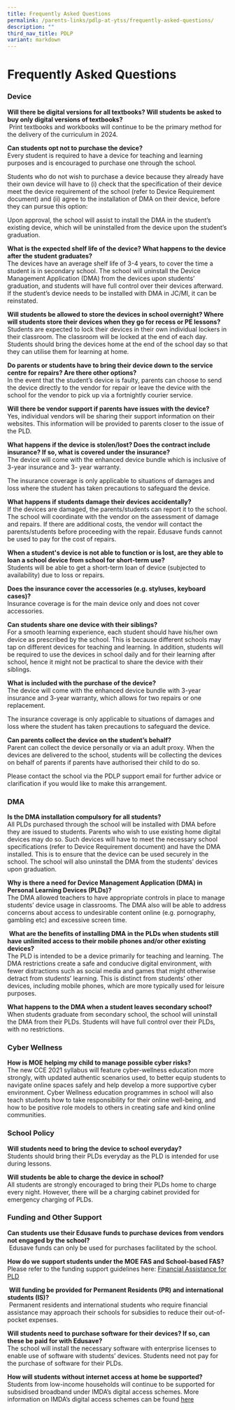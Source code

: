 ```yaml
---
title: Frequently Asked Questions
permalink: /parents-links/pdlp-at-ytss/frequently-asked-questions/
description: ""
third_nav_title: PDLP
variant: markdown
---
```

# **Frequently Asked Questions**


### Device

**Will there be digital versions for all textbooks? Will students be asked to buy only digital versions of textbooks?**    
 Print textbooks and workbooks will continue to be the primary method for the delivery of the curriculum in 2024.

**Can students opt not to purchase the device?**   
Every student is required to have a device for teaching and learning purposes and is encouraged to purchase one through the school.

Students who do not wish to purchase a device because they already have their own device will have to (i) check that the specification of their device meet the device requirement of the school (refer to Device Requirement document) and (ii) agree to the installation of DMA on their device, before they can pursue this option:

Upon approval, the school will assist to install the DMA in the student’s existing device, which will be uninstalled from the device upon the student’s graduation.


**What is the expected shelf life of the device? What happens to the device after the student graduates?**   
The devices have an average shelf life of 3-4 years, to cover the time a student is in secondary school. The school will uninstall the Device Management Application (DMA) from the devices upon students’ graduation, and students will have full control over their devices afterward. If the student’s device needs to be installed with DMA in JC/MI, it can be reinstated.

**Will students be allowed to store the devices in school overnight? Where will students store their devices when they go for recess or PE lessons?**   
Students are expected to lock their devices in their own individual lockers in their classroom. The classroom will be locked at the end of each day. Students should bring the devices home at the end of the school day so that they can utilise them for learning at home.

**Do parents or students have to bring their device down to the service centre for repairs? Are there other options?**   
In the event that the student’s device is faulty, parents can choose to send the device directly to the vendor for repair or leave the device with the school for the vendor to pick up via a fortnightly courier service.

**Will there be vendor support if parents have issues with the device?**   
Yes, individual vendors will be sharing their support information on their websites. This information will be provided to parents closer to the issue of the PLD.

**What happens if the device is stolen/lost? Does the contract include insurance? If so, what is covered under the insurance?**   
The device will come with the enhanced device bundle which is inclusive of 3-year insurance and 3- year warranty. 

The insurance coverage is only applicable to situations of damages and loss where the student has taken precautions to safeguard the device.

**What happens if students damage their devices accidentally?**   
If the devices are damaged, the parents/students can report it to the school. The school will coordinate with the vendor on the assessment of damage and repairs. If there are additional costs, the vendor will contact the parents/students before proceeding with the repair. Edusave funds cannot be used to pay for the cost of repairs.

**When a student's device is not able to function or is lost, are they able to loan a school device from school for short-term use?**   
Students will be able to get a short-term loan of device (subjected to availability) due to loss or repairs.

**Does the insurance cover the accessories (e.g. styluses, keyboard cases)?**   
Insurance coverage is for the main device only and does not cover accessories.

**Can students share one device with their siblings?**   
For a smooth learning experience, each student should have his/her own device as prescribed by the school. This is because different schools may tap on different devices for teaching and learning. In addition, students will be required to use the devices in school daily and for their learning after school, hence it might not be practical to share the device with their siblings.

**What is included with the purchase of the device?**    
The device will come with the enhanced device bundle with 3-year insurance and 3-year warranty, which allows for two repairs or one replacement.

The insurance coverage is only applicable to situations of damages and loss where the student has taken precautions to safeguard the device.

**Can parents collect the device on the student’s behalf?**   
Parent can collect the device personally or via an adult proxy. When the devices are delivered to the school, students will be collecting the devices on behalf of parents if parents have authorised their child to do so.

Please contact the school via the PDLP support email for further advice or clarification if you would like to make this arrangement.

### DMA

**Is the DMA installation compulsory for all students?**     
All PLDs purchased through the school will be installed with DMA before they are issued to students. Parents who wish to use existing home digital devices may do so. Such devices will have to meet the necessary school specifications (refer to Device Requirement document) and have the DMA installed. This is to ensure that the device can be used securely in the school. The school will also uninstall the DMA from the students’ devices upon graduation.

**Why is there a need for Device Management Application (DMA) in Personal Learning Devices (PLDs)?**    
The DMA allowed teachers to have appropriate controls in place to manage students’ device usage in classrooms. The DMA also will be able to address concerns about access to undesirable content online (e.g. pornography, gambling etc) and excessive screen time.

 **What are the benefits of installing DMA in the PLDs when students still have unlimited access to their mobile phones and/or other existing devices?**    
The PLD is intended to be a device primarily for teaching and learning. The DMA restrictions create a safe and conducive digital environment, with fewer distractions such as social media and games that might otherwise detract from students’ learning. This is distinct from students’ other devices, including mobile phones, which are more typically used for leisure purposes.

**What happens to the DMA when a student leaves secondary school?**    
When students graduate from secondary school, the school will uninstall the DMA from their PLDs. Students will have full control over their PLDs, with no restrictions.



### Cyber Wellness

**How is MOE helping my child to manage possible cyber risks?**    
The new CCE 2021 syllabus will feature cyber-wellness education more strongly, with updated authentic scenarios used, to better equip students to navigate online spaces safely and help develop a more supportive cyber environment. Cyber Wellness education programmes in school will also teach students how to take responsibility for their online well-being, and how to be positive role models to others in creating safe and kind online communities.

### School Policy

**Will students need to bring the device to school everyday?**     
Students should bring their PLDs everyday as the PLD is intended for use during lessons.

**Will students be able to charge the device in school?**   
All students are strongly encouraged to bring their PLDs home to charge every night. However, there will be a charging cabinet provided for emergency charging of PLDs.

### Funding and Other Support

**Can students use their Edusave funds to purchase devices from vendors not engaged by the school?**  
 Edusave funds can only be used for purchases facilitated by the school.

**How do we support students under the MOE FAS and School-based FAS?**    
Please refer to the funding support guidelines here: [Financial Assistance for PLD](/files/Financial_Assistance_for_PLD.pdf)

 **Will funding be provided for Permanent Residents (PR) and international students (IS)?**   
 Permanent residents and international students who require financial assistance may approach their schools for subsidies to reduce their out-of-pocket expenses.

**Will students need to purchase software for their devices? If so, can these be paid for with Edusave?**   
The school will install the necessary software with enterprise licenses to enable use of software with students’ devices. Students need not pay for the purchase of software for their PLDs.

**How will students without internet access at home be supported?**    
Students from low-income households will continue to be supported for subsidised broadband under IMDA’s digital access schemes. More information on IMDA’s digital access schemes can be found [here](https://www.imda.gov.sg/how-we-can-help/digital-access-at-home)